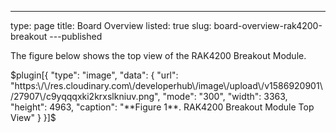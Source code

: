 ---
type: page
title: Board Overview
listed: true
slug: board-overview-rak4200-breakout
---published

The figure below shows the top view of the RAK4200 Breakout Module. 

$plugin[{
    "type": "image",
    "data": {
        "url": "https:\/\/res.cloudinary.com\/developerhub\/image\/upload\/v1586920901\/27907\/c9yqqqxki2krxslkniuv.png",
        "mode": "300",
        "width": 3363,
        "height": 4963,
        "caption": "**Figure 1**. RAK4200 Breakout Module Top View"
    }
}]$

